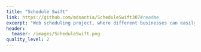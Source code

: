 ```yaml
---
title: "Schedule Swift"
link: https://github.com/mdsantia/ScheduleSwift307#readme
excerpt: "Web scheduling project, where different businesses can easily promote and have simple management over their reservations."
header:
  teaser: /images/ScheduleSwift.png
quality_level: 2
---
```

